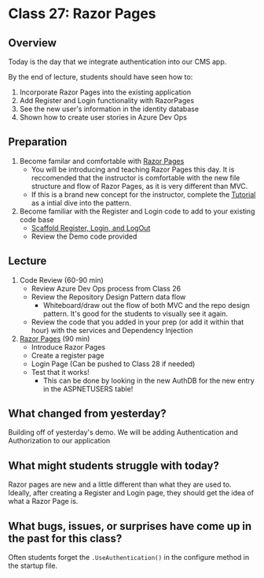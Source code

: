 # Class 27: Razor Pages

## Overview
Today is the day that we integrate authentication into our CMS app. 

By the end of lecture, students should have seen how to:
1. Incorporate Razor Pages into the existing application
2. Add Register and Login functionality with RazorPages
3. See the new user's information in the identity database
4. Shown how to create user stories in Azure Dev Ops


## Preparation

1. Become familar and comfortable with [Razor Pages](https://docs.microsoft.com/en-us/aspnet/core/razor-pages/?view=aspnetcore-2.2&tabs=visual-studio)
    - You will be introducing and teaching Razor Pages this day. It is reccomended that the instructor is comfortable with the new file structure and flow of Razor Pages, as it is very different than MVC. 
    - If this is a brand new concept for the instructor, complete the [Tutorial](https://docs.microsoft.com/en-us/aspnet/core/tutorials/razor-pages/?view=aspnetcore-2.2) as a intial dive into the pattern.  
1. Become familiar with the Register and Login code to add to your existing code base
   - [Scaffold Register, Login, and LogOut](https://docs.microsoft.com/en-us/aspnet/core/security/authentication/identity?view=aspnetcore-2.2&tabs=visual-studio#examine-register)
   - Review the Demo code provided
   
## Lecture
1. Code Review (60-90 min)
   - Review Azure Dev Ops process from Class 26
   - Review the Repository Design Pattern data flow
     - Whiteboard/draw out the flow of both MVC and the repo design pattern. It's good for the students to visually see it again.
   - Review the code that you added in your prep (or add it within that hour) with the services and Dependency Injection 
1. [Razor Pages](./RazorPages.md) (90 min)
   - Introduce Razor Pages
   - Create a register page
   - Login Page (Can be pushed to Class 28 if needed)
   - Test that it works!
     - This can be done by looking in the new AuthDB for the new entry in the ASPNETUSERS table!

## What changed from yesterday? 
Building off of yesterday's demo. We will be adding Authentication and Authorization
to our application

## What might students struggle with today?  
Razor pages are new and a little different than what they are used to. Ideally, after creating a Register and Login page, they should get the idea of what a Razor Page is. 

## What bugs, issues, or surprises have come up in the past for this class?
Often students forget the `.UseAuthentication()` in the configure method in the startup file.